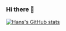 ### Hi there 👋

<!--
**hansroms/hansroms** is a ✨ _special_ ✨ repository because its `README.md` (this file) appears on your GitHub profile.

Here are some ideas to get you started:

- 🔭 I’m currently working on ...
- 🌱 I’m currently learning ...
- 👯 I’m looking to collaborate on ...
- 🤔 I’m looking for help with ...
- 💬 Ask me about ...
- 📫 How to reach me: ...
- 😄 Pronouns: ...
- ⚡ Fun fact: ...
-->

[![Hans's GitHub stats](https://github-readme-stats.vercel.app/api?username=hansroms&count_private=true)](https://github.com/anuraghazra/github-readme-stats)
